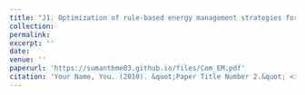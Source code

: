 ```yaml
---
title: "J1. Optimization of rule-based energy management strategies for hybrid vehicles using dynamic programming"
collection: 
permalink: 
excerpt: ''
date: 
venue: ''
paperurl: 'https://sumanthme03.github.io/files/Com_EM.pdf'
citation: 'Your Name, You. (2010). &quot;Paper Title Number 2.&quot; <i>Journal 1</i>. 1(2).'
---
```



